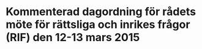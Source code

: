 # Kommenterad dagordning för rådets möte för rättsliga och inrikes frågor (RIF) den 12-13 mars 2015


